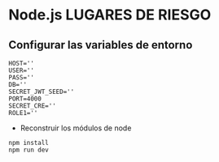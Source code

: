 # Node.js LUGARES DE RIESGO

## Configurar las variables de entorno

```
HOST=''
USER=''
PASS=''
DB=''
SECRET_JWT_SEED=''
PORT=4000
SECRET_CRE=''
ROLE1=''
```

* Reconstruir los módulos de node

```
npm install
npm run dev
```
